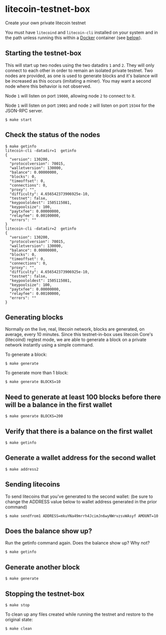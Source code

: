 # litecoin-testnet-box

Create your own private litecoin testnet

You must have `litecoind` and `litecoin-cli` installed on your system and in the
path unless running this within a [Docker](https://www.docker.com) container
(see [below](#using-with-docker)).

## Starting the testnet-box

This will start up two nodes using the two datadirs `1` and `2`. They
will only connect to each other in order to remain an isolated private testnet.
Two nodes are provided, as one is used to generate blocks and it's balance
will be increased as this occurs (imitating a miner). You may want a second node
where this behavior is not observed.

Node `1` will listen on port `19000`, allowing node `2` to connect to it.

Node `1` will listen on port `19001` and node `2` will listen on port `19344`
for the JSON-RPC server.


```
$ make start
```

## Check the status of the nodes

```
$ make getinfo
litecoin-cli -datadir=1  getinfo
{
  "version": 130200,
  "protocolversion": 70015,
  "walletversion": 130000,
  "balance": 0.00000000,
  "blocks": 0,
  "timeoffset": 0,
  "connections": 0,
  "proxy": "",
  "difficulty": 4.656542373906925e-10,
  "testnet": false,
  "keypoololdest": 1505115081,
  "keypoolsize": 100,
  "paytxfee": 0.00000000,
  "relayfee": 0.00100000,
  "errors": ""
}
litecoin-cli -datadir=2  getinfo
{
  "version": 130200,
  "protocolversion": 70015,
  "walletversion": 130000,
  "balance": 0.00000000,
  "blocks": 0,
  "timeoffset": 0,
  "connections": 0,
  "proxy": "",
  "difficulty": 4.656542373906925e-10,
  "testnet": false,
  "keypoololdest": 1505115081,
  "keypoolsize": 100,
  "paytxfee": 0.00000000,
  "relayfee": 0.00100000,
  "errors": ""
}
```

## Generating blocks

Normally on the live, real, litecoin network, blocks are generated, on average,
every 10 minutes. Since this testnet-in-box uses litecoin Core's (litecoind)
regtest mode, we are able to generate a block on a private network
instantly using a simple command.

To generate a block:

```
$ make generate
```

To generate more than 1 block:

```
$ make generate BLOCKS=10
```

## Need to generate at least 100 blocks before there will be a balance in the first wallet
```
$ make generate BLOCKS=200
```

## Verify that there is a balance on the first wallet
```
$ make getinfo
```

## Generate a wallet address for the second wallet
```
$ make address2
```

## Sending litecoins
To send litecoins that you've generated to the second wallet: (be sure to change the ADDRESS value below to wallet address generated in the prior command)

```
$ make sendfrom1 ADDRESS=mkuYNa49mrrh4JcimJn6wyNWrvzsvWAsyf AMOUNT=10
```

## Does the balance show up?
Run the getinfo command again. Does the balance show up? Why not?
```
$ make getinfo
```

## Generate another block
```
$ make generate
```

## Stopping the testnet-box

```
$ make stop
```

To clean up any files created while running the testnet and restore to the
original state:

```
$ make clean
```
